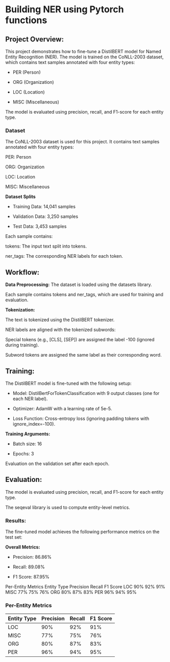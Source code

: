 # Building NER using Pytorch functions 

## Project Overview:
This project demonstrates how to fine-tune a DistilBERT model for Named Entity Recognition (NER). The model is trained on the CoNLL-2003 dataset, which contains text samples annotated with four entity types:

- PER (Person)

- ORG (Organization)

- LOC (Location)

- MISC (Miscellaneous)

The model is evaluated using precision, recall, and F1-score for each entity type.

### **Dataset**
The CoNLL-2003 dataset is used for this project. It contains text samples annotated with four entity types:

PER: Person

ORG: Organization

LOC: Location

MISC: Miscellaneous

**Dataset Splits**

- Training Data: 14,041 samples

- Validation Data: 3,250 samples

- Test Data: 3,453 samples

Each sample contains:

tokens: The input text split into tokens.

ner_tags: The corresponding NER labels for each token.


## Workflow:
**Data Preprocessing:**
The dataset is loaded using the datasets library.

Each sample contains tokens and ner_tags, which are used for training and evaluation.

**Tokenization:**

The text is tokenized using the DistilBERT tokenizer.

NER labels are aligned with the tokenized subwords:

Special tokens (e.g., [CLS], [SEP]) are assigned the label -100 (ignored during training).

Subword tokens are assigned the same label as their corresponding word.

## Training:

The DistilBERT model is fine-tuned with the following setup:

- Model: DistilBertForTokenClassification with 9 output classes (one for each NER label).

- Optimizer: AdamW with a learning rate of 5e-5.

- Loss Function: Cross-entropy loss (ignoring padding tokens with ignore_index=-100).

**Training Arguments:**

- Batch size: 16

- Epochs: 3

Evaluation on the validation set after each epoch.

## Evaluation:

The model is evaluated using precision, recall, and F1-score for each entity type.

The seqeval library is used to compute entity-level metrics.

### **Results:**

The fine-tuned model achieves the following performance metrics on the test set:

**Overall Metrics:**

- Precision: 86.86%

- Recall: 89.08%

- F1 Score: 87.95%

Per-Entity Metrics
Entity Type	Precision	Recall	F1 Score
LOC	90%	92%	91%
MISC	77%	75%	76%
ORG	80%	87%	83%
PER	96%	94%	95%

### Per-Entity Metrics

| Entity Type | Precision | Recall | F1 Score |
|-------------|----------|--------|----------|
| LOC         | 90%      | 92%    | 91%      |
| MISC        | 77%      | 75%    | 76%      |
| ORG         | 80%      | 87%    | 83%      |
| PER         | 96%      | 94%    | 95%      |

